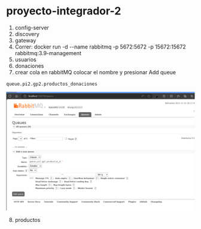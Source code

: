# proyecto-integrador-2

1. config-server
2. discovery
3. gateway
4. Correr: docker run -d --name rabbitmq -p 5672:5672 -p 15672:15672 rabbitmq:3.9-management
5. usuarios
6. donaciones
7. crear cola en rabbitMQ colocar el nombre y presionar Add queue

```
queue.pi2.gp2.productos_donaciones
```

![1700097447357](image/README/1700097447357.png)

8. productos
